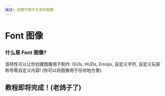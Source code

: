 ```yaml
---
描述: 创建可用于文本的图像
---
```


# Font 图像

### 什么是 Font 图像?

该特性可以让你创建图像用于制作:  GUIs, HUDs, Emojis, 自定义字符, 自定义玩家称号等自定义内容! \(你可以将图像用于任何地方里\).



## 教程即将完成！(老鸽子了)

